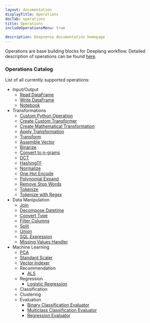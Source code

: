 ```yaml
---
layout: documentation
displayTitle: Operations
docTab: operations
title: Operations
includeOperationsMenu: true

description: Deepsense documentation homepage
---
```


Operations are base building blocks for Deeplang workflow.
Detailed description of operations can be found [here](deeplang.html#operations).

### Operations Catalog
List of all currently supported operations:

* Input/Output
  * [Read DataFrame](operations/read_dataframe.html)
  * [Write DataFrame](operations/write_dataframe.html)
  * [Notebook](operations/notebook.html)
* Transformations
  * [Custom Python Operation](operations/custom_python_operation.html)
  * [Create Custom Transformer](operations/create_custom_transformer.html)
  * [Create Mathematical Transformation](operations/create_mathematical_transformation.html)
  * [Apply Transformation](operations/apply_transformation.html)
  * [Transform](operations/transform.html)
  <!-- Spark ported operations -->
  * [Assemble Vector](http://spark.apache.org/docs/1.5.2/api/scala/index.html#org.apache.spark.ml.feature.VectorAssembler)
  * [Binarize](http://spark.apache.org/docs/1.5.2/api/scala/index.html#org.apache.spark.ml.feature.Binarizer)
  * [Convert to n-grams](http://spark.apache.org/docs/1.5.2/api/scala/index.html#org.apache.spark.ml.feature.NGram)
  * [DCT](http://spark.apache.org/docs/1.5.2/api/scala/index.html#org.apache.spark.ml.feature.DCT)
  * [HashingTF](http://spark.apache.org/docs/1.5.2/api/scala/index.html#org.apache.spark.ml.feature.HashingTF)
  * [Normalize](http://spark.apache.org/docs/1.5.2/api/scala/index.html#org.apache.spark.ml.feature.Normalizer)
  * [One Hot Encode](http://spark.apache.org/docs/1.5.2/api/scala/index.html#org.apache.spark.ml.feature.OneHotEncoder)
  * [Polynomial Expand](http://spark.apache.org/docs/1.5.2/api/scala/index.html#org.apache.spark.ml.feature.PolynomialExpansion)
  * [Remove Stop Words](http://spark.apache.org/docs/1.5.2/api/scala/index.html#org.apache.spark.ml.feature.StopWordsRemover)
  * [Tokenize](http://spark.apache.org/docs/1.5.2/api/scala/index.html#org.apache.spark.ml.feature.Tokenizer)
  * [Tokenize with Regex](http://spark.apache.org/docs/1.5.2/api/scala/index.html#org.apache.spark.ml.feature.RegexTokenizer)
* Data Manipulation
  * [Join](operations/join.html)
  * [Decompose Datetime](operations/decompose_datetime.html)
  * [Convert Type](operations/convert_type.html)
  * [Filter Columns](operations/filter_columns.html)
  * [Split](operations/split.html)
  * [Union](operations/union.html)
  * [SQL Expression](operations/sql_expression.html)
  * [Missing Values Handler](operations/missing_values_handler.html)
* Machine Learning
  * [PCA](http://spark.apache.org/docs/1.5.2/api/scala/index.html#org.apache.spark.ml.feature.PCA)
  * [Standard Scaler](http://spark.apache.org/docs/1.5.2/api/scala/index.html#org.apache.spark.ml.feature.StandardScaler)
  * [Vector Indexer](http://spark.apache.org/docs/1.5.2/api/scala/index.html#org.apache.spark.ml.feature.VectorIndex)
  * Recommendation
    * [ALS](http://spark.apache.org/docs/1.5.2/api/scala/index.html#org.apache.spark.ml.recommendation.ALS)
  * Regression
    * [Logistic Regression](http://spark.apache.org/docs/1.5.2/api/scala/index.html#org.apache.spark.ml.classification.LogisticRegression)
  * Classification
  * Clustering
  * Evaluation
    * [Binary Classification Evaluator](http://spark.apache.org/docs/1.5.2/api/scala/index.html#org.apache.spark.ml.evaluation.BinaryClassificationEvaluator)
    * [Multiclass Classification Evaluator](http://spark.apache.org/docs/1.5.2/api/scala/index.html#org.apache.spark.ml.evaluation.MulticlassClassificationEvaluator)
    * [Regression Evaluator](http://spark.apache.org/docs/1.5.2/api/scala/index.html#org.apache.spark.ml.evaluation.RegressionEvaluator)
